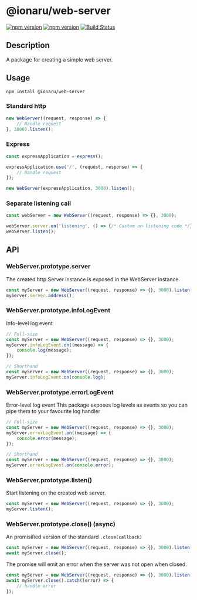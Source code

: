 # @ionaru/web-server

[![npm version](https://img.shields.io/npm/v/@ionaru/web-server.svg?style=for-the-badge)](https://www.npmjs.com/package/@ionaru/web-server)
[![npm version](https://img.shields.io/npm/v/@ionaru/web-server/next.svg?style=for-the-badge)](https://www.npmjs.com/package/@ionaru/web-server/v/next)
[![Build Status](https://img.shields.io/travis/Ionaru/web-server/master.svg?style=for-the-badge)](https://travis-ci.org/Ionaru/web-server)

## Description
A package for creating a simple web server.

## Usage
```
npm install @ionaru/web-server
```

### Standard http
```js
new WebServer((request, response) => {
    // Handle request
}, 3000).listen();
```

### Express
```js
const expressApplication = express();

expressApplication.use('/', (request, response) => {
    // Handle request
});

new WebServer(expressApplication, 3000).listen();
```

### Separate listening call
```js
const webServer = new WebServer((request, response) => {}, 3000);

webServer.server.on('listening', () => {/* Custom on-listening code */});
webServer.listen();
```

## API
### WebServer.prototype.server
The created http.Server instance is exposed in the WebServer instance.
```typescript
const myServer = new WebServer((request, response) => {}, 3000).listen();
myServer.server.address();
```

### WebServer.prototype.infoLogEvent
Info-level log event
```js
// Full-size
const myServer = new WebServer((request, response) => {}, 3000);
myServer.infoLogEvent.on((message) => {
    console.log(message);
});

// Shorthand
const myServer = new WebServer((request, response) => {}, 3000);
myServer.infoLogEvent.on(console.log);
```

### WebServer.prototype.errorLogEvent
Error-level log event
This package exposes log levels as events so you can pipe them to your favourite log handler
```js
// Full-size
const myServer = new WebServer((request, response) => {}, 3000);
myServer.errorLogEvent.on((message) => {
    console.error(message);
});

// Shorthand
const myServer = new WebServer((request, response) => {}, 3000);
myServer.errorLogEvent.on(console.error);
```

### WebServer.prototype.listen()
Start listening on the created web server.
```js
const myServer = new WebServer((request, response) => {}, 3000);
myServer.listen();
```

### WebServer.prototype.close() (async)
An promisified version of the standard `.close(callback)`
```js
const myServer = new WebServer((request, response) => {}, 3000).listen();
await myServer.close();
```

The promise will emit an error when the server was not open when closed.
```js
const myServer = new WebServer((request, response) => {}, 3000).listen();
await myServer.close().catch((error) => {
    // handle error
});
```
